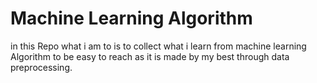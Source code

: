 # Machine Learning Algorithm
in this Repo what i am to is to collect what i learn from machine learning Algorithm to be easy to reach as it is made by my best through data preprocessing.
